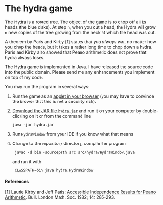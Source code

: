 # The hydra game

The Hydra is a rooted tree. The object of the game is to chop off all its heads (the blue
disks). At step `n`, when you cut a head, the Hydra will grow `n` new copies of the tree
growing from the neck at which the head was cut.

A theorem by Paris and Kirby [1] states that *you always win*, no matter how you chop the
heads, but it takes a rather long time to chop down a hydra. Paris and Kirby also showed
that Peano arithmetic does not prove that hydra always loses.

The Hydra game is implemented in Java. I have released the source code into the public
domain. Please send me any enhancements you implement on top of my code.

You may run the program in several ways:

1. Run the game as an [applet in your browser](http://math.andrej.com/wp-content/uploads/2008/02/Hydra/hydraApplet.html) (you may have to convince the brower that this is not a secuirty risk).

2. [Download the JAR file `hydra.jar`](http://math.andrej.com/wp-content/uploads/2008/02/hydra.jar) and run it on your computer by double-clicking on it or from the command line

       java -jar hydra.jar

3. Run `HydraWindow` from your IDE if you know what that means

2. Change to the repository directory, compile the program

        javac -d bin -sourcepath src src/hydra/HydraWindow.java

   and run it with

        CLASSPATH=bin java hydra.HydraWindow
  

#### References

[1] Laurie Kirby and Jeff Paris: [Accessible Independence Results for Peano Arithmetic](http://faculty.baruch.cuny.edu/lkirby/accessible_independence_results.pdf). Bull. London Math. Soc. 1982; 14: 285-293.


